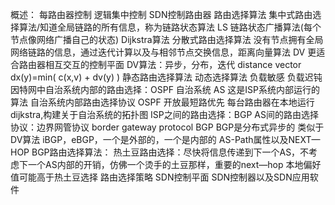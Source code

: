 概述：
    每路由器控制
    逻辑集中控制
        SDN控制路由器
路由选择算法
    集中式路由选择算法/知道全局链路的所有信息，称为链路状态算法 LS
        链路状态广播算法(每个节点像网络广播自己的状态)
        Dijkstra算法
    分散式路由选择算法
        没有节点拥有全局网络链路的信息，通过迭代计算以及与相邻节点交换信息，距离向量算法 DV 更适合路由器相互交互的控制平面
        DV算法：异步，分布，迭代 distance vector
        dx(y)=min( c(x,v) + dv(y) )
    静态路由选择算法
    动态选择算法
    负载敏感
    负载迟钝
因特网中自治系统内部的路由选择：OSPF
    自治系统 AS
    这是ISP系统内部运行的算法
    自治系统内部路由选择协议
    OSPF 开放最短路优先
    每台路由器在本地运行dijkstra,构建关于自治系统的拓扑图
ISP之间的路由选择：BGP
    AS间的路由选择协议：边界网管协议 border gateway protocol BGP
    BGP是分布式异步的 类似于DV算法
    iBGP，eBGP，一个是外部的，一个是内部的
    AS-Path属性以及NEXT—HOP
    BGP路由选择算法：
        热土豆路由选择：尽快将信息传递到下一个AS，不考虑下一个AS内部的开销，仿佛一个烫手的土豆那样，重要的next—hop
        本地偏好值可能高于热土豆选择
        路由选择策略
SDN控制平面
    SDN控制器以及SDN应用软件
    